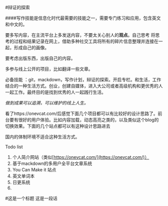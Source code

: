 #辩证的探索

####写作技能是信息化时代最需要的技能之一，需要专门练习和应用，包含英文和中文的。

要多写内容，在主流平台上多发送内容，不要太关心别人的**观点**。自己思考
将思考的过程和结果记录在网上，借助多种社交工具将所有的碎片信息整理并连接在一起，形成自己的画像。

要考虑出版东西，出版自己的内容。

多参与线上公开的项目，比如翻译一些文章。

必备技能 ：git，mackdown，写作计划，辩证的探索。开启专栏。和生活，工作结合的一种生活方式。创业，创建自媒体，进入大公司或者高级机构和更优秀的人一起工作。最终目的是找到优秀的人一起践行生活。

*做到成果可以追溯，可以维护的线上人生。* 

看了https://onevcat.com/后感觉下面几个项目都可以有比较好的设计思路了。前台要有很好的用户体验。比如内容加载，动态高亮之类的，以及类似这个blog的切换效果。下面的几个站点都可以有这种设计思路进去

国内的体制环境不适合这种生活方式。

Todo list

1. 个人简介网站（类似[https://onevcat.com/](https://onevcat.com/)）
2. 基于mackdown的多用户全平台文章系统
3. You Can Make it 站点 
4. 英文单词本
5. 日更系统
6.


#这是一个标题
	这是一段话
	
